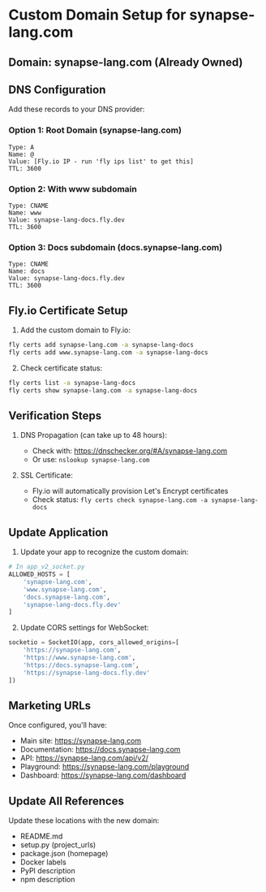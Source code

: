 # Custom Domain Setup for synapse-lang.com

## Domain: synapse-lang.com (Already Owned)

## DNS Configuration

Add these records to your DNS provider:

### Option 1: Root Domain (synapse-lang.com)
```
Type: A
Name: @
Value: [Fly.io IP - run 'fly ips list' to get this]
TTL: 3600
```

### Option 2: With www subdomain
```
Type: CNAME
Name: www
Value: synapse-lang-docs.fly.dev
TTL: 3600
```

### Option 3: Docs subdomain (docs.synapse-lang.com)
```
Type: CNAME
Name: docs
Value: synapse-lang-docs.fly.dev
TTL: 3600
```

## Fly.io Certificate Setup

1. Add the custom domain to Fly.io:
```bash
fly certs add synapse-lang.com -a synapse-lang-docs
fly certs add www.synapse-lang.com -a synapse-lang-docs
```

2. Check certificate status:
```bash
fly certs list -a synapse-lang-docs
fly certs show synapse-lang.com -a synapse-lang-docs
```

## Verification Steps

1. DNS Propagation (can take up to 48 hours):
   - Check with: https://dnschecker.org/#A/synapse-lang.com
   - Or use: `nslookup synapse-lang.com`

2. SSL Certificate:
   - Fly.io will automatically provision Let's Encrypt certificates
   - Check status: `fly certs check synapse-lang.com -a synapse-lang-docs`

## Update Application

1. Update your app to recognize the custom domain:
```python
# In app_v2_socket.py
ALLOWED_HOSTS = [
    'synapse-lang.com',
    'www.synapse-lang.com',
    'docs.synapse-lang.com',
    'synapse-lang-docs.fly.dev'
]
```

2. Update CORS settings for WebSocket:
```python
socketio = SocketIO(app, cors_allowed_origins=[
    'https://synapse-lang.com',
    'https://www.synapse-lang.com',
    'https://docs.synapse-lang.com',
    'https://synapse-lang-docs.fly.dev'
])
```

## Marketing URLs

Once configured, you'll have:
- Main site: https://synapse-lang.com
- Documentation: https://docs.synapse-lang.com
- API: https://synapse-lang.com/api/v2/
- Playground: https://synapse-lang.com/playground
- Dashboard: https://synapse-lang.com/dashboard

## Update All References

Update these locations with the new domain:
- README.md
- setup.py (project_urls)
- package.json (homepage)
- Docker labels
- PyPI description
- npm description
